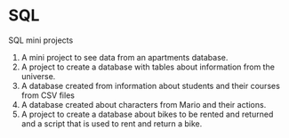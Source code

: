 # SQL
SQL mini projects
1. A mini project to see data from an apartments database.
2. A project to create a database with tables about information from the universe.
3. A database created from information about students and their courses from CSV files
4. A database created about characters from Mario and their actions.
5. A project to create a database about bikes to be rented and returned and a script that is used to rent and return a bike.
